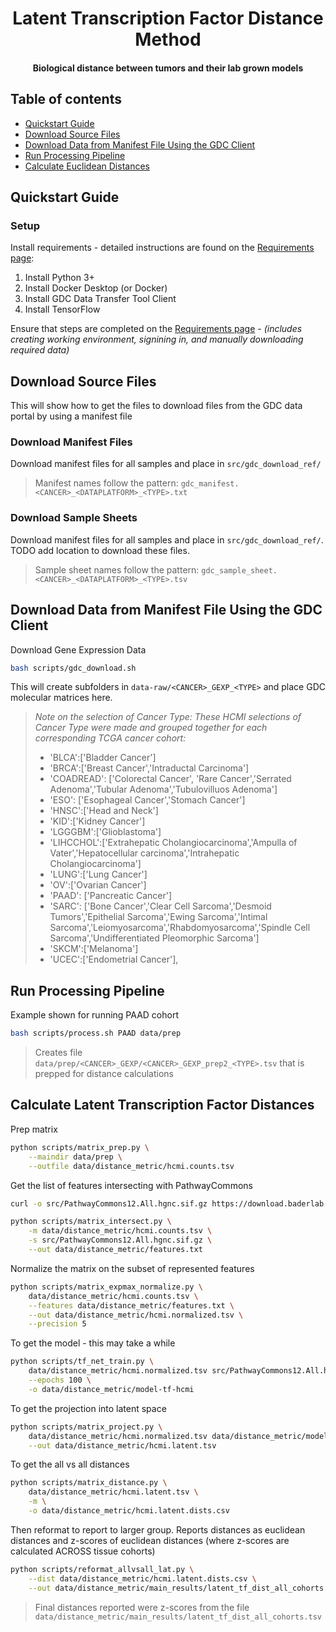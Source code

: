 <h1 align="center">Latent Transcription Factor Distance Method</h1>
<h4 align="center">Biological distance between tumors and their lab grown models</h4>


## Table of contents
- [Quickstart Guide](#quickstart-guide)
- [Download Source Files](#download-source-files)
- [Download Data from Manifest File Using the GDC Client](#download-data-from-manifest-file-using-the-gdc-client)
- [Run Processing Pipeline](#run-processing-pipeline)
- [Calculate Euclidean Distances](#calculate-euclidean-distances)



## Quickstart Guide

### Setup

Install requirements - detailed instructions are found on the [Requirements page](doc/requirements.md):

1. Install Python 3+
2. Install Docker Desktop (or Docker)
3. Install GDC Data Transfer Tool Client
4. Install TensorFlow


Ensure that steps are completed on the [Requirements page](doc/requirements.md) - *(includes creating working environment, signining in, and manually downloading required data)*

## Download Source Files

This will show how to get the files to download files from the GDC data portal by using a manifest file

### Download Manifest Files

Download manifest files for all samples and place in `src/gdc_download_ref/`

> Manifest names follow the pattern: `gdc_manifest.<CANCER>_<DATAPLATFORM>_<TYPE>.txt`

### Download Sample Sheets

Download manifest files for all samples and place in `src/gdc_download_ref/`. TODO add location to download these files.

> Sample sheet names follow the pattern: `gdc_sample_sheet.<CANCER>_<DATAPLATFORM>_<TYPE>.tsv`

## Download Data from Manifest File Using the GDC Client
Download Gene Expression Data
```bash
bash scripts/gdc_download.sh
```

This will create subfolders in `data-raw/<CANCER>_GEXP_<TYPE>` and place GDC molecular matrices here.

> *Note on the selection of Cancer Type: These HCMI selections of Cancer Type were made and grouped together for each corresponding TCGA cancer cohort:*
>
> + 'BLCA':['Bladder Cancer']
> + 'BRCA':['Breast Cancer','Intraductal Carcinoma']
> + 'COADREAD': ['Colorectal Cancer', 'Rare Cancer','Serrated Adenoma','Tubular Adenoma','Tubulovilluos Adenoma']
> + 'ESO': ['Esophageal Cancer','Stomach Cancer']
> + 'HNSC':['Head and Neck']
> + 'KID':['Kidney Cancer']
> + 'LGGGBM':['Glioblastoma']
> + 'LIHCCHOL':['Extrahepatic Cholangiocarcinoma','Ampulla of Vater','Hepatocellular carcinoma','Intrahepatic Cholangiocarcinoma']
> + 'LUNG':['Lung Cancer']
> + 'OV':['Ovarian Cancer']
> + 'PAAD': ['Pancreatic Cancer']
> + 'SARC': ['Bone Cancer','Clear Cell Sarcoma','Desmoid Tumors','Epithelial Sarcoma','Ewing Sarcoma','Intimal Sarcoma','Leiomyosarcoma','Rhabdomyosarcoma','Spindle Cell Sarcoma','Undifferentiated Pleomorphic Sarcoma']
> + 'SKCM':['Melanoma']
> + 'UCEC':['Endometrial Cancer'],


## Run Processing Pipeline

Example shown for running PAAD cohort
```bash
bash scripts/process.sh PAAD data/prep
```

> Creates file `data/prep/<CANCER>_GEXP/<CANCER>_GEXP_prep2_<TYPE>.tsv` that is prepped for distance calculations

## Calculate Latent Transcription Factor Distances

Prep matrix
```bash
python scripts/matrix_prep.py \
    --maindir data/prep \
    --outfile data/distance_metric/hcmi.counts.tsv
```

Get the list of features intersecting with PathwayCommons
```bash
curl -o src/PathwayCommons12.All.hgnc.sif.gz https://download.baderlab.org/PathwayCommons/PC2/v12/PathwayCommons12.All.hgnc.sif.gz
```
```bash
python scripts/matrix_intersect.py \
    -m data/distance_metric/hcmi.counts.tsv \
    -s src/PathwayCommons12.All.hgnc.sif.gz \
    --out data/distance_metric/features.txt
```

Normalize the matrix on the subset of represented features
```bash
python scripts/matrix_expmax_normalize.py \
    data/distance_metric/hcmi.counts.tsv \
    --features data/distance_metric/features.txt \
    --out data/distance_metric/hcmi.normalized.tsv \
    --precision 5
```

To get the model - this may take a while
```bash
python scripts/tf_net_train.py \
    data/distance_metric/hcmi.normalized.tsv src/PathwayCommons12.All.hgnc.sif.gz \
    --epochs 100 \
    -o data/distance_metric/model-tf-hcmi
```

To get the projection into latent space
```bash
python scripts/matrix_project.py \
    data/distance_metric/hcmi.normalized.tsv data/distance_metric/model-tf-hcmi \
    --out data/distance_metric/hcmi.latent.tsv
```

To get the all vs all distances
```bash
python scripts/matrix_distance.py \
    data/distance_metric/hcmi.latent.tsv \
    -m \
    -o data/distance_metric/hcmi.latent.dists.csv
```

Then reformat to report to larger group. Reports distances as euclidean distances and z-scores of euclidean distances (where z-scores are calculated ACROSS tissue cohorts)
```bash
python scripts/reformat_allvsall_lat.py \
    --dist data/distance_metric/hcmi.latent.dists.csv \
    --out data/distance_metric/main_results/latent_tf_dist_all_cohorts.tsv
```

> Final distances reported were z-scores from the file `data/distance_metric/main_results/latent_tf_dist_all_cohorts.tsv`
